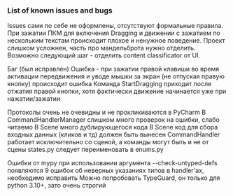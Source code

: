 ### List of known issues and bugs

Issues сами по себе не оформлены, отсутствуют формальные правила.
При зажатии ПКМ для включения Dragging и движении с зажатием по нескольким текстам происходит плохое и ненужное поведение.
Проект слишком усложнен, часть про мандельброта нужно отделить.
Возможно следующий шаг - отделить content classificator от UI.

Баг (был исправлен)
Ошибка - при зажатии правой клавиши во время активации передвижения и уводе мышки за экран (не отпуская правую кнопку)
происходит ошибка
Команда StartDragging приходит после отжатия правой кнопки, хотя фактически движение начинается уже при нажатии/зажатии

Протоколы очень не очевидны и не прокликиваются в PyCharm
В CommandHandlerManager слишком много проверок на ошибки, слабо читаемо
В Scene много дублирующегося кода
В Scene код для сбора входных данных (кликов и тд) должен быть вынесен
CommandHandler работает исключительно со сценой, а команды могут быть и не от сцены
states.py следует переименовать в enums.py

Ошибки от mypy
при использовании аргумента --check-untyped-defs
появляются 9 ошибок об неверных указаниях типов в handler'ах, необходимо исправить
Можно попробовать TypeGuard, он только для python 3.10+, зато очень строгий